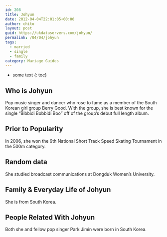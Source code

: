 ```yaml
---
id: 208
title: Johyun
date: 2012-04-04T22:01:05+00:00
author: chito
layout: post
guid: https://ukdataservers.com/johyun/
permalink: /04/04/johyun  
tags:
  - married
  - single
  - family
category: Mariage Guides
---
```


* some text
{: toc}


## Who is  Johyun
                  
                  
                  
Pop music singer and dancer who rose to fame as a member of the South Korean girl group Berry Good. With the group, she is best known for the single &#8220;Bibbidi Bobbidi Boo&#8221; off of the group&#8217;s debut full length album.
                  
                
                
                
## Prior to Popularity 
                  
                  
                  
In 2006, she won the 9th National Short Track Speed Skating Tournament in the 500m category.
                  
                
                
                
## Random data 
                  
                  
                  
She studied broadcast communications at Dongduk Women&#8217;s University.
                  
                
                
                
## Family & Everyday Life of Johyun
                  
                  
                  
She is from South Korea.
                  
                
                
                
## People Related With  Johyun
                  
                  
                  
Both she and fellow pop singer Park Jimin were born in South Korea. 
                  
                
              
            
          
          
          
    
    
  
